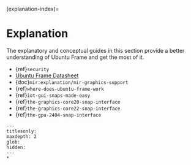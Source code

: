 (explanation-index)=

# Explanation

The explanatory and conceptual guides in this section provide a better understanding of Ubuntu Frame and get the most of it.

- {ref}`security`
- [Ubuntu Frame Datasheet](https://assets.ubuntu.com/v1/713b9224-Ubuntu.Frame.Datasheet.pdf)
- {doc}`mir:explanation/mir-graphics-support`
- {ref}`where-does-ubuntu-frame-work`
- {ref}`iot-gui-snaps-made-easy`
- {ref}`the-graphics-core20-snap-interface`
- {ref}`the-graphics-core22-snap-interface`
- {ref}`the-gpu-2404-snap-interface`

```{toctree}
---
titlesonly:
maxdepth: 2
glob:
hidden:
---
*
```
